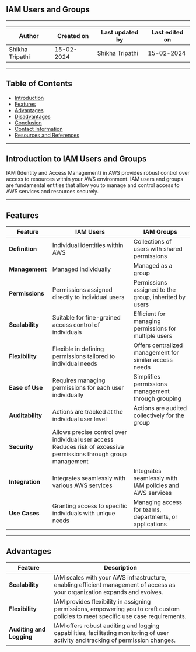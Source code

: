 ##  IAM Users and Groups
***

| Author | Created on | Last updated by | Last edited on |
|--------|------------|-----------------|----------------|
|Shikha Tripathi| 15-02-2024 | Shikha Tripathi | 15-02-2024|

***
## Table of Contents
+ [Introduction](#Introduction)
+ [Features](#Features)
+ [Advantages](#Advantages)
+ [Disadvantages](#Disadvantages)
+ [Conclusion](#Conclusion)
+ [Contact Information](#Contact-Information)
+ [Resources and References](#Resources-and-References)

***
## Introduction to IAM Users and Groups
IAM (Identity and Access Management) in AWS provides robust control over access to resources within your AWS environment. IAM users and groups are fundamental entities that allow you to manage and control access to AWS services and resources securely.

***
## Features
| Feature	| IAM Users |	IAM Groups |
|---------|-----------|------------|
| **Definition** |	Individual identities within AWS | Collections of users with shared permissions |
|**Management** |	Managed individually	| Managed as a group |
| **Permissions**| Permissions assigned directly to individual users	| Permissions assigned to the group, inherited by users |
| **Scalability**	| Suitable for fine-grained access control of individuals |	Efficient for managing permissions for multiple users|
| **Flexibility**	|Flexible in defining permissions tailored to individual needs	| Offers centralized management for similar access needs |
| **Ease of Use**	| Requires managing permissions for each user individually	| Simplifies permissions management through grouping |
| **Auditability**	| Actions are tracked at the individual user level	| Actions are audited collectively for the group |
| **Security**	| Allows precise control over individual user access	Reduces risk of excessive permissions through group management|
| **Integration** |	Integrates seamlessly with various AWS services	|Integrates seamlessly with IAM policies and AWS services |
| **Use Cases**	| Granting access to specific individuals with unique needs	| Managing access for teams, departments, or applications |

***
## Advantages
| Feature	| Description |
|---------|-------------|
| **Scalability**| IAM scales with your AWS infrastructure, enabling efficient management of access as your organization expands and evolves.|
| **Flexibility**	| IAM provides flexibility in assigning permissions, empowering you to craft custom policies to meet specific use case requirements.|
| **Auditing and Logging** |	IAM offers robust auditing and logging capabilities, facilitating monitoring of user activity and tracking of permission changes.|

